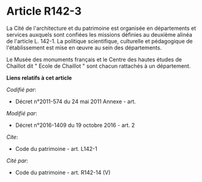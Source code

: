 # Article R142-3

La Cité de l'architecture et du patrimoine est organisée en départements et services auxquels sont confiées les missions
définies au deuxième alinéa de l'article L. 142-1. La politique scientifique, culturelle et pédagogique de l'établissement
est mise en œuvre au sein des départements. 

Le Musée des monuments français et le Centre des hautes études de Chaillot dit " Ecole de Chaillot " sont chacun rattachés à
un département.

**Liens relatifs à cet article**

_Codifié par_:

  - Décret n°2011-574 du 24 mai 2011 Annexe - art.

_Modifié par_:

  - Décret n°2016-1409 du 19 octobre 2016 - art. 2

_Cite_:

  - Code du patrimoine - art. L142-1

_Cité par_:

  - Code du patrimoine - art. R142-14 (V)
